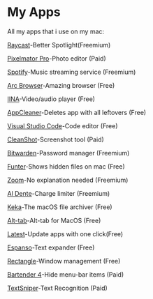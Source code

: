 # My Apps
All my apps that i use on my mac:

[Raycast](https://raycast.com/)-Better Spotlight(Freemium)

[Pixelmator Pro](https://www.pixelmator.com/pro/)-Photo editor (Paid)

[Spotify](https://spotify.com)-Music streaming service (Freemium)

[Arc Browser](https://arc.net/)-Amazing browser (Free)

[IINA](https://iina.io/)-Video/audio player (Free)

[AppCleaner](https://freemacsoft.net/appcleaner/)-Deletes app with all leftovers (Free)

[Visual Studio Code](https://code.visualstudio.com)-Code editor (Free)

[CleanShot](https://cleanshot.com)-Screenshot tool (Paid)

[Bitwarden](https://bitwarden.com/)-Password manager (Freemium)

[Funter](https://nektony.com/funter)-Shows hidden files on mac (Free)

[Zoom](https://zoom.us/)-No explanation needed (Freemium)

[Al Dente](https://apphousekitchen.com/)-Charge limiter (Freemium)

[Keka](https://keka.io/)-The macOS file archiver (Free)

[Alt-tab](https://alt-tab-macos.netlify.app/)-Alt-tab for MacOS (Free)

[Latest](https://max.codes/latest)-Update apps with one click(Free)

[Espanso](https://espanso.org/)-Text expander (Free)

[Rectangle](https://rectangleapp.com/)-Window management (Free)

[Bartender 4](https://www.macbartender.com/)-Hide menu-bar items (Paid)

[TextSniper](https://textsniper.app)-Text Recognition (Paid)
